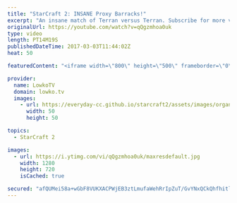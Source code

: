 ```yaml
---
title: "StarCraft 2: INSANE Proxy Barracks!"
excerpt: "An insane match of Terran versus Terran. Subscribe for more videos: http://lowko.tv/youtube Expanding in your opponents Natural: https://goo.gl/wtejwN  In this Platinum level game of StarCraft 2, two Terran players both decide to go for cheese... At the same time. Both decide to build Barracks on the"
originalUrl: https://youtube.com/watch?v=qQgzmhoa0uk
type: video
length: PT14M19S
publishedDateTime: 2017-03-03T11:44:02Z
heat: 50

featuredContent: "<iframe width=\"800\" height=\"500\" frameborder=\"0\" src=\"https://www.youtube.com/embed/qQgzmhoa0uk\" allow=\"accelerometer; autoplay; encrypted-media; gyroscope; picture-in-picture\" allowfullscreen></iframe>"

provider:
  name: LowkoTV
  domain: lowko.tv
  images:
    - url: https://everyday-cc.github.io/starcraft2/assets/images/organizations/lowko.tv-50x50.jpg
      width: 50
      height: 50

topics:
  - StarCraft 2

images:
  - url: https://i.ytimg.com/vi/qQgzmhoa0uk/maxresdefault.jpg
    width: 1280
    height: 720
    isCached: true

secured: "afQUMei58a+wGbF8VUKXACPWjEB3ztLmufaWehRrIpZuT/GvYNxQCkQhfhitlv6HfJ66lr8xRuDZ4ssG4tPH+j3SSB53VlImObUqhDCr1jmxxqAQpqIEa4t3wZI9OLRhSwpeF/cVKpv4fH9jQ25mpUmAE2uu7PRpbLflD1/lqBHUZTxwiH7DVud/P8lWjjTIwIAqP9zAiP9vgeIXxRyta0A7Y34LSTW2DNE2MgoyrsYF1dB3Ou4mFkbcppE8XQgSQd2CjcwKaHrISG7ZWqlAeUoPFc8eBv4SBwVavMms8UfMPdol8PGjxgP1fauS3Mbau0hyhPRw/czi2bmRH4TTFiJb12q54vQ0g2dDpV6oMWtC/En/R2adhz6woKmm91eztkcUnKSHgBCCePAxND3mzOpDcJVnOwtvZincvOyNqVu66bTFB8nXzJ7O6TnQvwmu;6jV60+24SG+BqOYxQQWNrw=="
---
```


